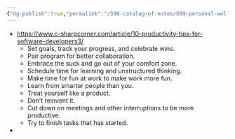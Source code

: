 ```yaml
---
{"dg-publish":true,"permalink":"/500-catalog-of-notes/509-personal-wellness/509-3-productivity/productivity-notes/"}
---
```


- https://www.c-sharpcorner.com/article/10-productivity-tips-for-software-developers3/
    - Set goals, track your progress, and celebrate wins.
    - Pair program for better collaboration.
    - Embrace the suck and go out of your comfort zone.
    - Schedule time for learning and unstructured thinking.
    - Make time for fun at work to make work more fun.
    - Learn from smarter people than you.
    - Treat yourself like a product.
    - Don’t reinvent it.
    - Cut down on meetings and other interruptions to be more productive.
    - Try to finish tasks that has started.
- 
